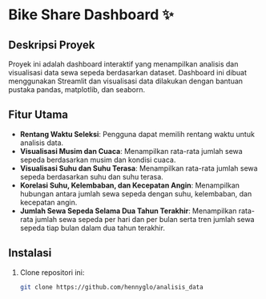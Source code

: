 # Bike Share Dashboard :sparkles:

## Deskripsi Proyek
Proyek ini adalah dashboard interaktif yang menampilkan analisis dan visualisasi data sewa sepeda berdasarkan dataset. Dashboard ini dibuat menggunakan Streamlit dan visualisasi data dilakukan dengan bantuan pustaka pandas, matplotlib, dan seaborn.

## Fitur Utama
- **Rentang Waktu Seleksi**: Pengguna dapat memilih rentang waktu untuk analisis data.
- **Visualisasi Musim dan Cuaca**: Menampilkan rata-rata jumlah sewa sepeda berdasarkan musim dan kondisi cuaca.
- **Visualisasi Suhu dan Suhu Terasa**: Menampilkan rata-rata jumlah sewa sepeda berdasarkan suhu dan suhu terasa.
- **Korelasi Suhu, Kelembaban, dan Kecepatan Angin**: Menampilkan hubungan antara jumlah sewa sepeda dengan suhu, kelembaban, dan kecepatan angin.
- **Jumlah Sewa Sepeda Selama Dua Tahun Terakhir**: Menampilkan rata-rata jumlah sewa sepeda per hari dan per bulan serta tren jumlah sewa sepeda tiap bulan dalam dua tahun terakhir.

## Instalasi
1. Clone repositori ini:
   ```bash
   git clone https://github.com/hennyglo/analisis_data
